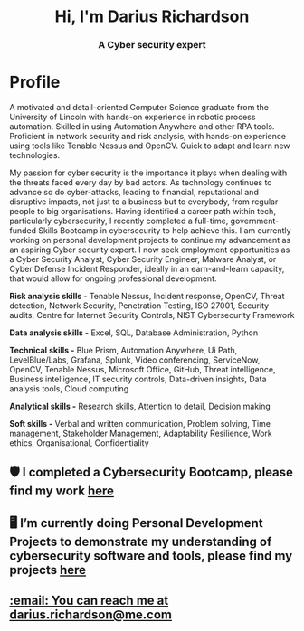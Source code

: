 <h1 align="center">Hi, I'm Darius Richardson</h1>
<h3 align="center">A Cyber security expert</h3>
<h1>Profile</h1>
<p>A motivated and detail-oriented Computer Science graduate from the University of Lincoln with hands-on experience in robotic process automation. Skilled in using Automation Anywhere and other RPA tools. Proficient in network security and risk analysis, with hands-on experience using tools like Tenable Nessus and OpenCV. Quick to adapt and learn new technologies.</p></p>

<p></p>My passion for cyber security is the importance it plays when dealing with the threats faced every day by bad actors. As technology continues to advance so do cyber-attacks, leading to financial, reputational and disruptive impacts, not just to a business but to everybody, from regular people to big organisations. Having identified a career path within tech, particularly cybersecurity, I recently completed a full-time, government-funded Skills Bootcamp in cybersecurity to help achieve this. I am currently working on personal development projects to continue my advancement as an aspiring Cyber security expert. I now seek employment opportunities as a Cyber Security Analyst, Cyber Security Engineer, Malware Analyst, or Cyber Defense Incident Responder, ideally in an earn-and-learn capacity, that would allow for ongoing professional development.</p>

<p><b>Risk analysis skills -</b> Tenable Nessus, Incident response, OpenCV, Threat detection, Network Security,
Penetration Testing, ISO 27001, Security audits, Centre for Internet Security Controls,
NIST Cybersecurity Framework</p>
<p></p><b>Data analysis skills -</b> Excel, SQL, Database Administration, Python</p>
<p><b>Technical skills -</b> Blue Prism, Automation Anywhere, Ui Path, LevelBlue/Labs, Grafana, Splunk, Video
conferencing, ServiceNow, OpenCV, Tenable Nessus, Microsoft Office, GitHub, Threat intelligence,
Business intelligence, IT security controls, Data-driven insights, Data analysis tools, Cloud computing</p>
<p></p><b>Analytical skills -</b> Research skills, Attention to detail, Decision making</p>
<p></p><b>Soft skills -</b> Verbal and written communication, Problem solving, Time management, Stakeholder
Management, Adaptability Resilience, Work ethics, Organisational, Confidentiality</p>


<h2>🛡️ I completed a Cybersecurity Bootcamp, please find my work <a href="https://github.com/dariusrichardson55/CyberSecurity-Bootcamp" target="blank">here</h2></a>

<h2>🖥️ I’m currently doing Personal Development Projects to demonstrate my understanding of cybersecurity software and tools, please find my projects <a href="https://github.com/dariusrichardson55/Personal-Development-Projects" target="blank">here</h2>

<h2>:email: You can reach me at darius.richardson@me.com</h2>
